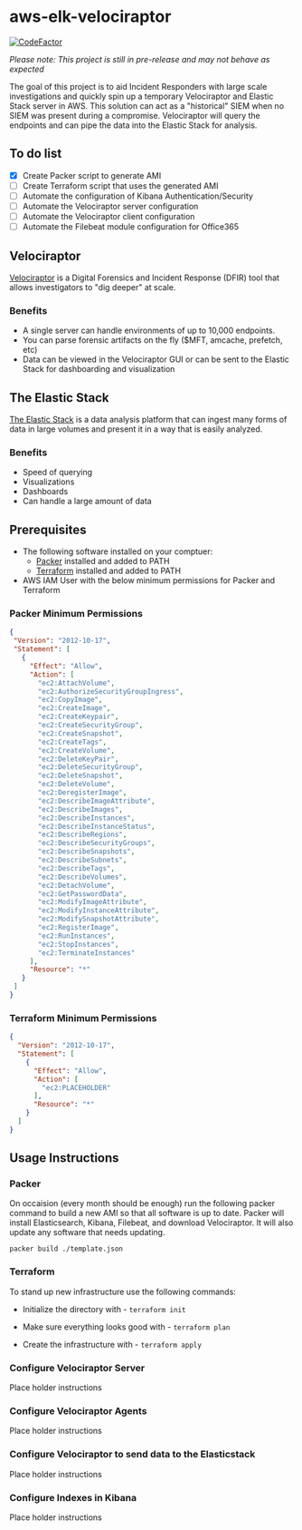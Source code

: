 # aws-elk-velociraptor

[![CodeFactor](https://www.codefactor.io/repository/github/iancweston/aws-elk-velociraptor/badge)](https://www.codefactor.io/repository/github/iancweston/aws-elk-velociraptor)

*Please note: This project is still in pre-release and may not behave as expected*

The goal of this project is to aid Incident Responders with large scale investigations and quickly spin up a temporary Velociraptor and Elastic Stack server in AWS. This solution can act as a "historical" SIEM when no SIEM was present during a compromise. Velociraptor will query the endpoints and can pipe the data into the Elastic Stack for analysis.

## To do list
- [x] Create Packer script to generate AMI
- [ ] Create Terraform script that uses the generated AMI
- [ ] Automate the configuration of Kibana Authentication/Security
- [ ] Automate the Velociraptor server configuration
- [ ] Automate the Velociraptor client configuration
- [ ] Automate the Filebeat module configuration for Office365

## Velociraptor
[Velociraptor](https://www.velocidex.com/) is a Digital Forensics and Incident Response (DFIR) tool that allows investigators to "dig deeper" at scale. 
### Benefits
* A single server can handle environments of up to 10,000 endpoints.
* You can parse forensic artifacts on the fly ($MFT, amcache, prefetch, etc)
* Data can be viewed in the Velociraptor GUI or can be sent to the Elastic Stack for dashboarding and visualization

## The Elastic Stack 
[The Elastic Stack](https://www.elastic.co/elastic-stack?ultron=[EL]-[B]-[Stack]-[Trials]-[AMER]-[US-C]-Exact&gambit=Elasticsearch-ELK&blade=adwords-s&thor=elastic%20stack&gclid=EAIaIQobChMIhPmZjq6_6gIVAuDICh00QwikEAAYASAAEgKaw_D_BwE) is a data analysis platform that can ingest many forms of data in large volumes and present it in a way that is easily analyzed.

### Benefits
* Speed of querying
* Visualizations
* Dashboards
* Can handle a large amount of data

## Prerequisites
* The following software installed on your comptuer:
  * [Packer](https://www.packer.io/downloads) installed and added to PATH
  * [Terraform](https://www.terraform.io/downloads.html) installed and added to PATH
 * AWS IAM User with the below minimum permissions for Packer and Terraform

 ### Packer Minimum Permissions
 ```json
{
  "Version": "2012-10-17",
  "Statement": [
    {
      "Effect": "Allow",
      "Action": [
        "ec2:AttachVolume",
        "ec2:AuthorizeSecurityGroupIngress",
        "ec2:CopyImage",
        "ec2:CreateImage",
        "ec2:CreateKeypair",
        "ec2:CreateSecurityGroup",
        "ec2:CreateSnapshot",
        "ec2:CreateTags",
        "ec2:CreateVolume",
        "ec2:DeleteKeyPair",
        "ec2:DeleteSecurityGroup",
        "ec2:DeleteSnapshot",
        "ec2:DeleteVolume",
        "ec2:DeregisterImage",
        "ec2:DescribeImageAttribute",
        "ec2:DescribeImages",
        "ec2:DescribeInstances",
        "ec2:DescribeInstanceStatus",
        "ec2:DescribeRegions",
        "ec2:DescribeSecurityGroups",
        "ec2:DescribeSnapshots",
        "ec2:DescribeSubnets",
        "ec2:DescribeTags",
        "ec2:DescribeVolumes",
        "ec2:DetachVolume",
        "ec2:GetPasswordData",
        "ec2:ModifyImageAttribute",
        "ec2:ModifyInstanceAttribute",
        "ec2:ModifySnapshotAttribute",
        "ec2:RegisterImage",
        "ec2:RunInstances",
        "ec2:StopInstances",
        "ec2:TerminateInstances"
      ],
      "Resource": "*"
    }
  ]
}
```

### Terraform Minimum Permissions
```json
{
  "Version": "2012-10-17",
  "Statement": [
    {
      "Effect": "Allow",
      "Action": [
        "ec2:PLACEHOLDER"
      ],
      "Resource": "*"
    }
  ]
}
```
## Usage Instructions
### Packer
On occaision (every month should be enough) run the following packer command to build a new AMI so that all software is up to date. Packer will install Elasticsearch, Kibana, Filebeat, and download Velociraptor. It will also update any software that needs updating.

`packer build ./template.json`

### Terraform
To stand up new infrastructure use the following commands:

* Initialize the directory with - `terraform init` 

* Make sure everything looks good with - `terraform plan`

* Create the infrastructure with - `terraform apply`

### Configure Velociraptor Server
Place holder instructions

### Configure Velociraptor Agents
Place holder instructions

### Configure Velociraptor to send data to the Elasticstack
Place holder instructions

### Configure Indexes in Kibana
Place holder instructions
